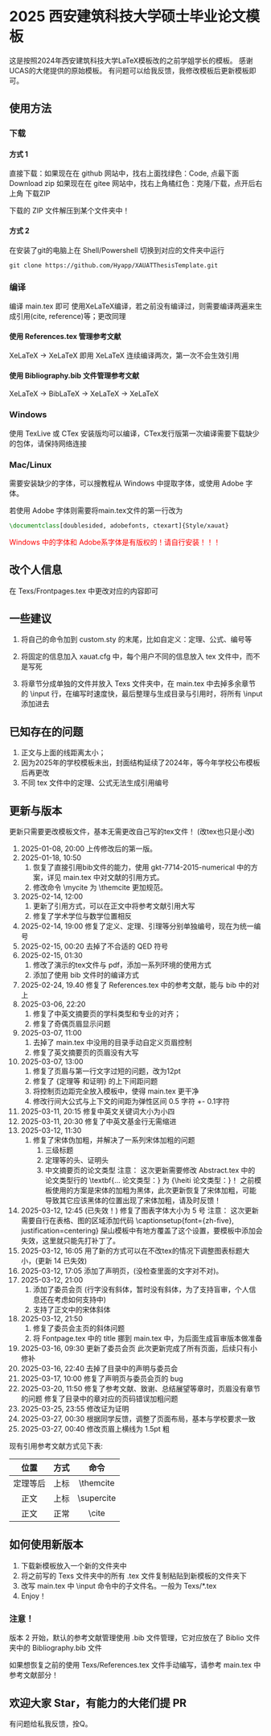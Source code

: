 # 2025 西安建筑科技大学硕士毕业论文模板

这是按照2024年西安建筑科技大学LaTeX模板改的之前学姐学长的模板。
感谢UCAS的大佬提供的原始模板。
有问题可以给我反馈，我修改模板后更新模板即可。
## 使用方法

### 下载

#### 方式 1

直接下载：如果现在在 github 网站中，找右上面找绿色：Code, 点最下面 Download zip
如果现在在 gitee 网站中，找右上角橘红色：克隆/下载，点开后右上角 下载ZIP

下载的 ZIP 文件解压到某个文件夹中！
#### 方式 2
在安装了git的电脑上在 Shell/Powershell 切换到对应的文件夹中运行

```Shell
git clone https://github.com/Hyapp/XAUATThesisTemplate.git
```
### 编译
编译 main.tex 即可
使用XeLaTeX编译，若之前没有编译过，则需要编译两遍来生成引用(cite, reference)等；更改同理
#### 使用 References.tex 管理参考文献
XeLaTeX -> XeLaTeX
即用 XeLaTeX 连续编译两次，第一次不会生效引用
#### 使用 Bibliography.bib 文件管理参考文献
XeLaTeX -> BibLaTeX -> XeLaTeX -> XeLaTeX
### Windows

使用 TexLive 或 CTex 安装版均可以编译，CTex发行版第一次编译需要下载缺少的包体，请保持网络连接
### Mac/Linux

需要安装缺少的字体，可以搜教程从 Windows 中提取字体，或使用 Adobe 字体。

若使用 Adobe 字体则需要将main.tex文件的第一行改为

```latex
\documentclass[doublesided, adobefonts, ctexart]{Style/xauat}
```

<font color=red> Windows 中的字体和 Adobe系字体是有版权的！请自行安装！！！ </font>

## 改个人信息

在 Texs/Frontpages.tex 中更改对应的内容即可

## 一些建议

1. 将自己的命令加到 custom.sty 的末尾，比如自定义：定理、公式、编号等

2. 将固定的信息加入 xauat.cfg 中，每个用户不同的信息放入 tex 文件中，而不是写死

3. 将章节分成单独的文件并放入 Texs 文件夹中，在 main.tex 中去掉多余章节的 \\input 行，在编写时速度快，最后整理与生成目录与引用时，将所有 \\input 添加进去
## 已知存在的问题

1. 正文与上面的线距离太小；
2. 因为2025年的学校模板未出，封面结构延续了2024年，等今年学校公布模板后再更改
3. 不同 tex 文件中的定理、公式无法生成引用编号

## 更新与版本

更新只需要更改模板文件，基本无需更改自己写的tex文件！
(改tex也只是小改)

1. 2025-01-08, 20:00
	上传修改后的第一版。
2. 2025-01-18, 10:50
	1. 恢复了直接引用bib文件的能力，使用 gkt-7714-2015-numerical 中的方案，详见 main.tex 中对文献的引用方式。
	2. 修改命令 \\mycite 为 \\themcite 更加规范。
3. 2025-02-14, 12:00
	1. 更新了引用方式，可以在正文中将参考文献引用大写
	2. 修复了学术学位与数学位置相反
4. 2025-02-14, 19:00
	修复了定义、定理、引理等分别单独编号，现在为统一编号
5. 2025-02-15, 00:20
	去掉了不合适的 QED 符号
6. 2025-02-15, 01:30
	1. 修改了演示的tex文件与 pdf，添加一系列环境的使用方式
	2. 添加了使用 bib 文件时的编译方式
7. 2025-02-24, 19.40
	修复了 References.tex 中的参考文献，能与 bib 中的对上
8. 2025-03-06, 22:20
	1. 修复了中英文摘要页的学科类型和专业的对齐；
	2. 修复了奇偶页眉显示问题
9. 2025-03-07, 11:00
	1. 去掉了 main.tex 中没用的目录手动自定义页眉控制
	2. 修复了英文摘要页的页眉没有大写
10. 2025-03-07, 13:00
	1. 修复了页眉与第一行文字过短的问题，改为12pt
	2. 修复了 \{定理等 和证明\} 的上下间距问题
	3. 将控制页边距完全放入模板中，使得 main.tex 更干净
	4. 修改行间大公式与上下文的间距为弹性区间 0.5 字符 +- 0.1字符
11. 2025-03-11, 20:15
	修复中英文关键词大小为小四
12. 2025-03-11, 20:30
	修复了中英文基金行无需缩进
13. 2025-03-12, 11:30
	1. 修复了宋体伪加粗，并解决了一系列宋体加粗的问题
		1. 三级标题
		2. 定理等的头、证明头
		3. 中文摘要页的论文类型
注意：
	这次更新需要修改 Abstract.tex 中的 论文类型行的 \\textbf{... 论文类型：} 为 {\\heiti 论文类型：}！
	之前模板使用的方案是宋体的加粗为黑体，此次更新恢复了宋体加粗，可能导致其它应该黑体的位置出现了宋体加粗，请及时反馈！
14. 2025-03-12, 12:45 (已失效！)
	修复了图表字体大小为 5 号
注意：
	这次更新需要自行在表格、图的区域添加代码 \\captionsetup{font={zh-five}, justification=centering}
	屎山模板中有地方覆盖了这个设置，要模板中添加会失效，这里就只能先打补丁了。
15. 2025-03-12, 16:05
	用了新的方式可以在不改tex的情况下调整图表标题大小，(更新 14 已失效)
16. 2025-03-12, 17:05
	添加了声明页，(没检查里面的文字对不对)。
17. 2025-03-12, 21:00
	1. 添加了委员会页 (行字没有斜体，暂时没有斜体，为了支持盲审，个人信息还在考虑如何支持中)
	2. 支持了正文中的宋体斜体
18. 2025-03-12, 21:50
	1. 修复了委员会主页的斜体问题
	2. 将 Fontpage.tex 中的 title 挪到 main.tex 中，为后面生成盲审版本做准备
19. 2025-03-16, 09:30
	更新了委员会页
	此次更新完成了所有页面，后续只有小修补
20. 2025-03-16, 22:40
	去掉了目录中的声明与委员会
21. 2025-03-17, 10:00
	修复了声明页与委员会页的 bug
22. 2025-03-20, 11:50
	修复了参考文献、致谢、总结展望等章时，页眉没有章节的问题
	修复了目录中的章对应的页码错误加粗问题
23. 2025-03-25, 23:55
	修改证为证明
24. 2025-03-27, 00:30
	根据同学反馈，调整了页面布局，基本与学校要求一致
25. 2025-03-27, 00:40
	修改页眉上横线为 1.5pt 粗

现有引用参考文献方式见下表:

|  位置  | 方式  |     命令      |
| :--: | :-: | :---------: |
| 定理等后 | 上标  | \\themcite  |
|  正文  | 上标  | \\supercite |
|  正文  | 正常  |   \\cite    |

## 如何使用新版本
1. 下载新模板放入一个新的文件夹中
2. 将之前写的 Texs 文件夹中的所有 .tex 文件复制粘贴到新模板的文件夹下
3. 改写 main.tex 中 \\input 命令中的子文件名。一般为 Texs/\*.tex
4. Enjoy！
### 注意！

版本 2 开始，默认的参考文献管理使用 .bib 文件管理，它对应放在了 Biblio 文件夹中的 Bibliography.bib 文件

如果想恢复之前的使用 Texs/References.tex 文件手动编写，请参考 main.tex 中参考文献部分！

## 欢迎大家 Star，有能力的大佬们提 PR

有问题给私我反馈，拴Q。
